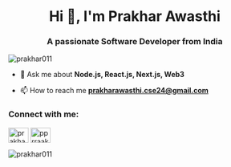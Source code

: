 <h1 align="center">Hi 👋, I'm Prakhar Awasthi</h1>
<h3 align="center">A passionate Software Developer from India</h3>

<p align="left"> <img src="https://komarev.com/ghpvc/?username=prakhar011&label=Profile%20views&color=0e75b6&style=flat" alt="prakhar011" /> </p>

- 💬 Ask me about **Node.js, React.js, Next.js, Web3**

- 📫 How to reach me **prakharawasthi.cse24@gmail.com**

<h3 align="left">Connect with me:</h3>
<p align="left">
<a href="https://linkedin.com/in/prakhar-awasthi-34aa781b5" target="blank"><img align="center" src="https://raw.githubusercontent.com/rahuldkjain/github-profile-readme-generator/master/src/images/icons/Social/linked-in-alt.svg" alt="prakhar-awasthi-34aa781b5" height="30" width="40" /></a>
<a href="https://instagram.com/pprraakkhhaarr" target="blank"><img align="center" src="https://raw.githubusercontent.com/rahuldkjain/github-profile-readme-generator/master/src/images/icons/Social/instagram.svg" alt="pprraakkhhaarr" height="30" width="40" /></a>
</p>

<p><img align="center" src="https://github-readme-streak-stats.herokuapp.com/?user=prakhar011&" alt="prakhar011" /></p>
